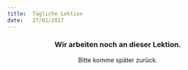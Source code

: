 ```yaml
---
title:  Tägliche Lektion
date:   27/01/2017
---
```


### <center>Wir arbeiten noch an dieser Lektion.</center>
<center>Bitte komme später zurück.</center>